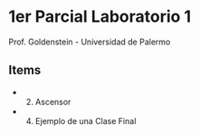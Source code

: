 1er Parcial Laboratorio 1
=========================

Prof. Goldenstein - Universidad de Palermo

Items
------

- 2) Ascensor
- 4) Ejemplo de una Clase Final
